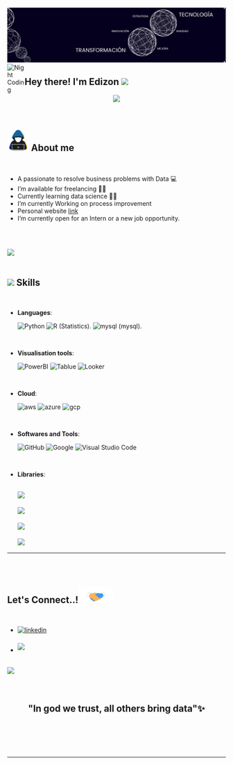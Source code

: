 ![Edizon Colquichagua Valer](https://raw.githubusercontent.com/edizoncv/misimagenes/main/portada.jpeg)
<img alt="Night Coding" src="./assets/Hand%20Wave.gif" width='40' align="left"/><h2>Hey there! I'm Edizon <img src="https://media.giphy.com/media/hvRJCLFzcasrR4ia7z/giphy.gif" width="35"></h1>
<!--**edizoncv/edizoncv** is a ✨ _special_ ✨ repository because its `README.md` (this file) appears on your GitHub profile.
<h1 align="center"><b>Hi , I'm Abdul Khalid </b><img src="https://media.giphy.com/media/hvRJCLFzcasrR4ia7z/giphy.gif" width="35"></h1>
<!--  -->
<p align="center">
  <a href="https://github.com/DenverCoder1/readme-typing-svg"><img src="https://readme-typing-svg.herokuapp.com?font=Time+New+Roman&color=cyan&size=25&center=true&vCenter=true&width=600&height=100&lines=Business+Analytics+Strategy..&hearts;++;BI+Consultant,;Data+Science+Specialist..<3"></a>
</p>

<br>



	
## <picture><img src = "https://github.com/0xAbdulKhalid/0xAbdulKhalid/raw/main/assets/mdImages/about_me.gif" width = 50px></picture> **About me**



<br>

- A passionate to resolve business problems with Data :computer:
-  I’m available for freelancing :technologist:
- Currently learning data science :student:
- I’m currently Working on process improvement 
- Personal website [link](https://www.consultorbi.club/)
- I’m currently open for an Intern or a new job opportunity.

<br><br>

<img src="https://user-images.githubusercontent.com/73097560/115834477-dbab4500-a447-11eb-908a-139a6edaec5c.gif"><br><br>

## <img src="https://media2.giphy.com/media/QssGEmpkyEOhBCb7e1/giphy.gif?cid=ecf05e47a0n3gi1bfqntqmob8g9aid1oyj2wr3ds3mg700bl&rid=giphy.gif" width ="25"><b> Skills</b>
<br>

<p align="center">

- **Languages**:
    
  ![Python](https://img.shields.io/badge/Python%20-%2314354C.svg?style=for-the-badge&logo=python&logoColor=white)
  ![R (Statistics)](https://img.shields.io/badge/R%20-WHITE%20?style=flat-square&logo=R&labelColor=rgb(67%2C114%2C143)&color=rgb(67%2C114%2C143)).
  ![mysql (mysql)](https://img.shields.io/badge/mysql%20-WHITE%20?style=flat-square&logo=mysql&logoColor=white&labelColor=rgb(18%2C38%2C30)&color=rgb(18%2C38%2C30)).

<br>   
    
- **Visualisation tools**:

   ![PowerBI](https://img.shields.io/badge/PowerBI%20-%23F7DF1E.svg?style=for-the-badge&logo=powerbi&logoColor=black)
   ![Tablue](https://img.shields.io/badge/Tablue%20-%231572B6.svg?style=for-the-badge&logo=tablue&logoColor=white)
   ![Looker](https://img.shields.io/badge/Looker%20-%2370ED.svg?style=for-the-badge&logo=looker&logoColor=black)

<br>

- **Cloud**:

    ![aws](https://img.shields.io/badge/AWS%20-%232370ED.svg?style=for-the-badge&logo=aws&logoColor=white)
    ![azure](https://img.shields.io/badge/AZURE%20-%2300599C.svg?style=for-the-badge&logo=azure%2B%2B&logoColor=white)
    ![gcp](https://img.shields.io/badge/GCP%20-%2314354C.svg?style=for-the-badge&logo=gcp&logoColor=white)
    
<br>

- **Softwares and Tools**:


    ![GitHub](https://img.shields.io/badge/github-%23121011.svg?style=for-the-badge&logo=github&logoColor=white)
    ![Google](https://img.shields.io/badge/google-%234285F4.svg?style=for-the-badge&logo=google&logoColor=white)
    ![Visual Studio Code](https://img.shields.io/badge/Visual%20Studio%20Code-0078d7.svg?style=for-the-badge&logo=visual-studio-code&logoColor=white)


<br>

- **Libraries**:


  <code> <img height="50" src="https://seeklogo.com/images/S/scikit-learn-logo-8766D07E2E-seeklogo.com.png"> </code>
  <code> <img height="50" src="https://www.vectorlogo.zone/logos/tensorflow/tensorflow-ar21.svg"> </code>
  <code> <img height="50" src="https://www.vectorlogo.zone/logos/numpy/numpy-ar21.svg"> </code>
  <code> <img height="50" src="https://upload.wikimedia.org/wikipedia/commons/thumb/e/ed/Pandas_logo.svg/768px-Pandas_logo.svg.png"> </code>
<hr>
</p>

<br>

<br>

## <b> Let's Connect..!</b><img src="https://github.com/0xAbdulKhalid/0xAbdulKhalid/raw/main/assets/mdImages/handshake.gif" width ="80">
<br>
<div align='left'>

<ul>

<li>
<a href="https://www.linkedin.com/in/edizoncv" target="_blank">
<img src="https://img.shields.io/badge/linkedin:  edizoncv-%2300acee.svg?color=405DE6&style=for-the-badge&logo=linkedin&logoColor=white" alt=linkedin style="margin-bottom: 5px;"/>
</a>
</li>


<br>

<li>
<a href="mailto:eddcolq91@gmail.com" target="_blank">
<img src="https://img.shields.io/badge/gmail:  edizoncv-%23EA4335.svg?style=for-the-badge&logo=gmail&logoColor=white" t=mail style="margin-bottom: 5px;" />
</a>
</li>
	
</ul>
</div>

<br>
<img src="https://user-images.githubusercontent.com/73097560/115834477-dbab4500-a447-11eb-908a-139a6edaec5c.gif">
<br>
<br>
<br>

<div align='center'>

## <b>"In god we trust, all  others bring data"✨</b>

</div>
<br>
<br>
<br>
<br>

---

<br>


